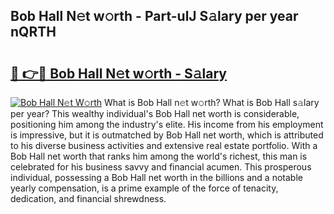 ## Bob Hall N𝚎t w𝚘rth - Part-ulJ S𝚊lary per year nQRTH

# <h2><a href="http://gc47m4.nevu.top/?p=Bob+Hall">🔗 👉🔴 Bob Hall N𝚎t w𝚘rth - S𝚊lary</a></h2>

[![Bob Hall N𝚎t W𝚘rth](https://i.imgur.com/Oavwk0R.jpeg)](http://gc47m4.nevu.top/?p=Bob+Hall)
What is Bob Hall n𝚎t w𝚘rth? What is Bob Hall s𝚊lary per year?
This wealthy individual's Bob Hall net worth is considerable, positioning him among the industry's elite. His income from his employment is impressive, but it is outmatched by Bob Hall net worth, which is attributed to his diverse business activities and extensive real estate portfolio. With a Bob Hall net worth that ranks him among the world's richest, this man is celebrated for his business savvy and financial acumen. This prosperous individual, possessing a Bob Hall net worth in the billions and a notable yearly compensation, is a prime example of the force of tenacity, dedication, and financial shrewdness.
